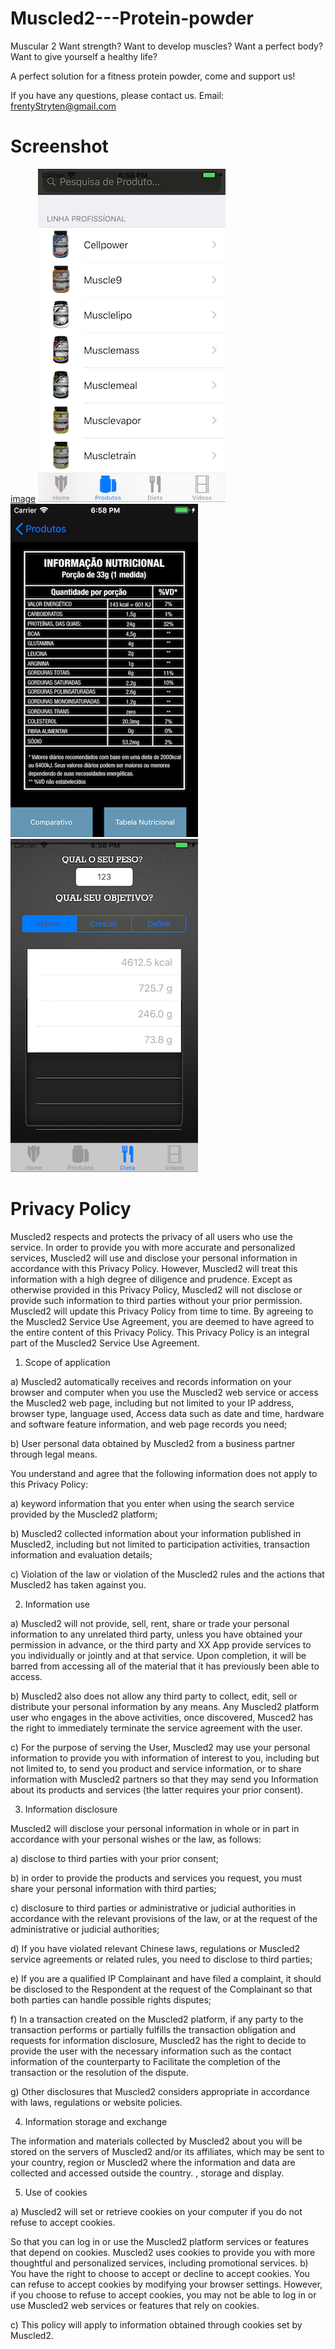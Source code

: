 # Muscled2---Protein-powder
Muscular 2 
Want strength? 
Want to develop muscles?
Want a perfect body? 
Want to give yourself a healthy life?  

A perfect solution for a fitness protein powder, come and support us!

If you have any questions, please contact us. Email: frentyStryten@gmail.com

# Screenshot
[image](https://github.com/ttvkenvin/Muscled2---Protein-powder/blob/master/1.png)
![image](https://github.com/ttvkenvin/Muscled2---Protein-powder/blob/master/2.png)
![image](https://github.com/ttvkenvin/Muscled2---Protein-powder/blob/master/3.png)
![image](https://github.com/ttvkenvin/Muscled2---Protein-powder/blob/master/4.png)

# Privacy Policy

Muscled2 respects and protects the privacy of all users who use the service. In order to provide you with more accurate and personalized services, Muscled2 will use and disclose your personal information in accordance with this Privacy Policy. However, Muscled2 will treat this information with a high degree of diligence and prudence. Except as otherwise provided in this Privacy Policy, Muscled2 will not disclose or provide such information to third parties without your prior permission. Muscled2 will update this Privacy Policy from time to time. By agreeing to the Muscled2 Service Use Agreement, you are deemed to have agreed to the entire content of this Privacy Policy. This Privacy Policy is an integral part of the Muscled2 Service Use Agreement.

1. Scope of application

a) Muscled2 automatically receives and records information on your browser and computer when you use the Muscled2 web service or access the Muscled2 web page, including but not limited to your IP address, browser type, language used, Access data such as date and time, hardware and software feature information, and web page records you need;

b) User personal data obtained by Muscled2 from a business partner through legal means.

You understand and agree that the following information does not apply to this Privacy Policy:

a) keyword information that you enter when using the search service provided by the Muscled2 platform;

b) Muscled2 collected information about your information published in Muscled2, including but not limited to participation activities, transaction information and evaluation details;

c) Violation of the law or violation of the Muscled2 rules and the actions that Muscled2 has taken against you.

2. Information use

a) Muscled2 will not provide, sell, rent, share or trade your personal information to any unrelated third party, unless you have obtained your permission in advance, or the third party and XX App provide services to you individually or jointly and at that service. Upon completion, it will be barred from accessing all of the material that it has previously been able to access.

b) Muscled2 also does not allow any third party to collect, edit, sell or distribute your personal information by any means. Any Muscled2 platform user who engages in the above activities, once discovered, Musced2 has the right to immediately terminate the service agreement with the user.

c) For the purpose of serving the User, Muscled2 may use your personal information to provide you with information of interest to you, including but not limited to, to send you product and service information, or to share information with Muscled2 partners so that they may send you Information about its products and services (the latter requires your prior consent).

3. Information disclosure

Muscled2 will disclose your personal information in whole or in part in accordance with your personal wishes or the law, as follows:

a) disclose to third parties with your prior consent;

b) in order to provide the products and services you request, you must share your personal information with third parties;

c) disclosure to third parties or administrative or judicial authorities in accordance with the relevant provisions of the law, or at the request of the administrative or judicial authorities;

d) If you have violated relevant Chinese laws, regulations or Muscled2 service agreements or related rules, you need to disclose to third parties;

e) If you are a qualified IP Complainant and have filed a complaint, it should be disclosed to the Respondent at the request of the Complainant so that both parties can handle possible rights disputes;

f) In a transaction created on the Muscled2 platform, if any party to the transaction performs or partially fulfills the transaction obligation and requests for information disclosure, Muscled2 has the right to decide to provide the user with the necessary information such as the contact information of the counterparty to Facilitate the completion of the transaction or the resolution of the dispute.

g) Other disclosures that Muscled2 considers appropriate in accordance with laws, regulations or website policies.

4. Information storage and exchange

The information and materials collected by Muscled2 about you will be stored on the servers of Muscled2 and/or its affiliates, which may be sent to your country, region or Muscled2 where the information and data are collected and accessed outside the country. , storage and display.

5. Use of cookies

a) Muscled2 will set or retrieve cookies on your computer if you do not refuse to accept cookies.

So that you can log in or use the Muscled2 platform services or features that depend on cookies. Muscled2 uses cookies to provide you with more thoughtful and personalized services, including promotional services. 
b) You have the right to choose to accept or decline to accept cookies. You can refuse to accept cookies by modifying your browser settings. However, if you choose to refuse to accept cookies, you may not be able to log in or use Muscled2 web services or features that rely on cookies.

c) This policy will apply to information obtained through cookies set by Muscled2.
